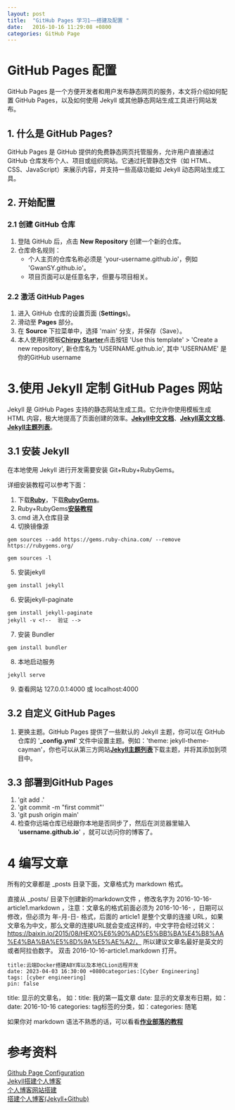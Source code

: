 ```yaml
---
layout: post
title:  "GitHub Pages 学习1——搭建及配置 "
date:   2016-10-16 11:29:08 +0800
categories: GitHub Page
---
```


# GitHub Pages 配置
GitHub Pages 是一个方便开发者和用户发布静态网页的服务，本文将介绍如何配置 GitHub Pages，以及如何使用 Jekyll 或其他静态网站生成工具进行网站发布。

## 1. 什么是 GitHub Pages?
GitHub Pages 是 GitHub 提供的免费静态网页托管服务，允许用户直接通过 GitHub 仓库发布个人、项目或组织网站。它通过托管静态文件（如 HTML、CSS、JavaScript）来展示内容，并支持一些高级功能如 Jekyll 动态网站生成工具。

## 2. 开始配置
### 2.1 创建 GitHub 仓库
1. 登陆 GitHub 后，点击 **New Repository** 创建一个新的仓库。
2. 仓库命名规则：  
   - 个人主页的仓库名称必须是 'your-username.github.io'，例如 'GwanSY.github.io'。
   - 项目页面可以是任意名字，但要与项目相关。

### 2.2 激活 GitHub Pages
1. 进入 GitHub 仓库的设置页面 (**Settings**)。
2. 滑动至 **Pages** 部分。
3. 在 **Source** 下拉菜单中，选择 'main' 分支，并保存（Save）。
4. 本人使用的模板[**Chirpy Starter**](https://github.com/cotes2020/chirpy-starter/)点击按钮 'Use this template' > 'Create a new repository', 新仓库名为 'USERNAME.github.io', 其中 'USERNAME' 是你的GitHub username
<!-- 4. GitHub Pages 服务会自动生成并发布静态网站，你可以在几分钟后通过 `https://your-username.github.io` 访问。 -->

# 3.使用 Jekyll 定制 GitHub Pages 网站
Jekyll 是 GitHub Pages 支持的静态网站生成工具。它允许你使用模板生成 HTML 内容，极大地提高了页面创建的效率。[**Jekyll中文文档**](https://jekyll.bootcss.com/)、[**Jekyll英文文档**](https://jekyllrb.com/)、[**Jekyll主题列表**](https://jekyllthemes.org/)。

## 3.1 安装 Jekyll

在本地使用 Jekyll 进行开发需要安装 Git+Ruby+RubyGems。

详细安装教程可以参考下面：
1. 下载[**Ruby**](https://rubyinstaller.org/downloads/)，下载[**RubyGems**](https://rubygems.org/pages/download)。
2. Ruby+RubyGems[**安装教程**](https://blog.csdn.net/qq_32454347/article/details/87968706)
3. cmd 进入仓库目录
4. 切换镜像源

```
gem sources --add https://gems.ruby-china.com/ --remove https://rubygems.org/

gem sources -l
```

5. 安装jekyll

```
gem install jekyll
```

6. 安装jekyll-paginate

```
gem install jekyll-paginate
jekyll -v <!--  验证 -->
```

7. 安装 Bundler

```
gem install bundler 
```

8. 本地启动服务

```
jekyll serve 
```

9. 查看网站
127.0.0.1:4000 或 localhost:4000

## 3.2 自定义 GitHub Pages
1. 更换主题。GitHub Pages 提供了一些默认的 Jekyll 主题，你可以在 GitHub 仓库的 '**_config.yml**' 文件中设置主题。例如：'theme: jekyll-theme-cayman'，你也可以从第三方网站[**Jekyll主题列表**](https://jekyllthemes.org/)下载主题，并将其添加到项目中。

## 3.3 部署到GitHub Pages
1. 'git add .'
2. 'git commit -m "first commit"'
3. 'git push origin main'
4. 检查你远端仓库已经跟你本地是否同步了，然后在浏览器里输入 '**username.github.io**' ，就可以访问你的博客了。

# 4 编写文章
所有的文章都是 _posts 目录下面，文章格式为 markdown 格式。

直接从 _posts/ 目录下创建新的markdown文件 ，修改名字为 2016-10-16-article1.markdown ，注意：文章名的格式前面必须为 2016-10-16- ，日期可以修改，但必须为 年-月-日- 格式，后面的 article1 是整个文章的连接 URL，如果文章名为中文，那么文章的连接URL就会变成这样的，中文字符会经过转义：https://baixin.io/2015/08/HEXO%E6%90%AD%E5%BB%BA%E4%B8%AA%E4%BA%BA%E5%8D%9A%E5%AE%A2/， 所以建议文章名最好是英文的或者阿拉伯数字。 双击 2016-10-16-article1.markdown 打开。

```
title:云端Docker搭建ABY库以及本地CLion远程开发
date: 2023-04-03 16:30:00 +0800categories:[Cyber Engineering]
tags: [cyber engineering]
pin: false
```

title: 显示的文章名， 如：title: 我的第一篇文章
date: 显示的文章发布日期，如：date: 2016-10-16
categories: tag标签的分类，如：categories: 随笔

如果你对 markdown 语法不熟悉的话，可以看看[**作业部落的教程**](https://www.zybuluo.com/)

# 参考资料
[Github Page Configuration](https://country-if.github.io/posts/github-page-configuration/)<br>
[Jekyll搭建个人博客](https://www.jianshu.com/p/245aabdace05)<br>
[个人博客网站搭建](https://zhuanlan.zhihu.com/p/87225594)<br>
[搭建个人博客(Jekyll+Github)](https://blog.csdn.net/m0_46578941/article/details/126489793)